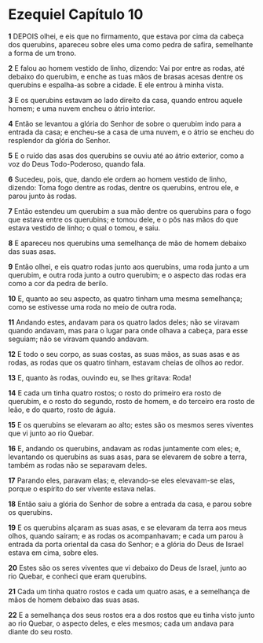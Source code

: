 # Ezequiel Capítulo 10

**1** 	DEPOIS olhei, e eis que no firmamento, que estava por cima da cabeça dos querubins, apareceu sobre eles uma como pedra de safira, semelhante a forma de um trono.

**2** 	E falou ao homem vestido de linho, dizendo: Vai por entre as rodas, até debaixo do querubim, e enche as tuas mãos de brasas acesas dentre os querubins e espalha-as sobre a cidade. E ele entrou à minha vista.

**3** 	E os querubins estavam ao lado direito da casa, quando entrou aquele homem; e uma nuvem encheu o átrio interior.

**4** 	Então se levantou a glória do Senhor de sobre o querubim indo para a entrada da casa; e encheu-se a casa de uma nuvem, e o átrio se encheu do resplendor da glória do Senhor.

**5** 	E o ruído das asas dos querubins se ouviu até ao átrio exterior, como a voz do Deus Todo-Poderoso, quando fala.

**6** 	Sucedeu, pois, que, dando ele ordem ao homem vestido de linho, dizendo: Toma fogo dentre as rodas, dentre os querubins, entrou ele, e parou junto às rodas.

**7** 	Então estendeu um querubim a sua mão dentre os querubins para o fogo que estava entre os querubins; e tomou dele, e o pôs nas mãos do que estava vestido de linho; o qual o tomou, e saiu.

**8** 	E apareceu nos querubins uma semelhança de mão de homem debaixo das suas asas.

**9** 	Então olhei, e eis quatro rodas junto aos querubins, uma roda junto a um querubim, e outra roda junto a outro querubim; e o aspecto das rodas era como a cor da pedra de berilo.

**10** 	E, quanto ao seu aspecto, as quatro tinham uma mesma semelhança; como se estivesse uma roda no meio de outra roda.

**11** 	Andando estes, andavam para os quatro lados deles; não se viravam quando andavam, mas para o lugar para onde olhava a cabeça, para esse seguiam; não se viravam quando andavam.

**12** 	E todo o seu corpo, as suas costas, as suas mãos, as suas asas e as rodas, as rodas que os quatro tinham, estavam cheias de olhos ao redor.

**13** 	E, quanto às rodas, ouvindo eu, se lhes gritava: Roda!

**14** 	E cada um tinha quatro rostos; o rosto do primeiro era rosto de querubim, e o rosto do segundo, rosto de homem, e do terceiro era rosto de leão, e do quarto, rosto de águia.

**15** 	E os querubins se elevaram ao alto; estes são os mesmos seres viventes que vi junto ao rio Quebar.

**16** 	E, andando os querubins, andavam as rodas juntamente com eles; e, levantando os querubins as suas asas, para se elevarem de sobre a terra, também as rodas não se separavam deles.

**17** 	Parando eles, paravam elas; e, elevando-se eles elevavam-se elas, porque o espírito do ser vivente estava nelas.

**18** 	Então saiu a glória do Senhor de sobre a entrada da casa, e parou sobre os querubins.

**19** 	E os querubins alçaram as suas asas, e se elevaram da terra aos meus olhos, quando saíram; e as rodas os acompanhavam; e cada um parou à entrada da porta oriental da casa do Senhor; e a glória do Deus de Israel estava em cima, sobre eles.

**20** 	Estes são os seres viventes que vi debaixo do Deus de Israel, junto ao rio Quebar, e conheci que eram querubins.

**21** 	Cada um tinha quatro rostos e cada um quatro asas, e a semelhança de mãos de homem debaixo das suas asas.

**22** 	E a semelhança dos seus rostos era a dos rostos que eu tinha visto junto ao rio Quebar, o aspecto deles, e eles mesmos; cada um andava para diante do seu rosto.

